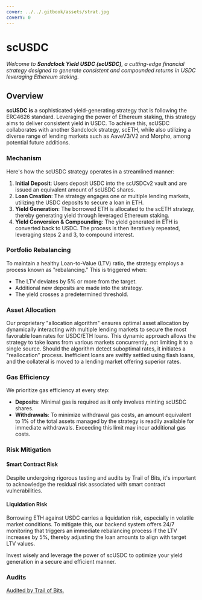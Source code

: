 ```yaml
---
cover: ../../.gitbook/assets/strat.jpg
coverY: 0
---
```


# scUSDC

_Welcome to **Sandclock Yield USDC (scUSDC)**, a cutting-edge financial strategy designed to generate consistent and compounded returns in USDC leveraging Ethereum staking._

## **Overview**

**scUSDC is** a sophisticated yield-generating strategy that is following the ERC4626 standard. Leveraging the power of Ethereum staking, this strategy aims to deliver consistent yield in USDC. To achieve this, scUSDC collaborates with another Sandclock strategy, scETH, while also utilizing a diverse range of lending markets such as AaveV3/V2 and Morpho, among potential future additions.

### **Mechanism**

Here's how the scUSDC strategy operates in a streamlined manner:

1. **Initial Deposit**: Users deposit USDC into the scUSDCv2 vault and are issued an equivalent amount of scUSDC shares.
2. **Loan Creation**: The strategy engages one or multiple lending markets, utilizing the USDC deposits to secure a loan in ETH.
3. **Yield Generation**: The borrowed ETH is allocated to the scETH strategy, thereby generating yield through leveraged Ethereum staking.
4. **Yield Conversion & Compounding**: The yield generated in ETH is converted back to USDC. The process is then iteratively repeated, leveraging steps 2 and 3, to compound interest.

### **Portfolio Rebalancing**

To maintain a healthy Loan-to-Value (LTV) ratio, the strategy employs a process known as "rebalancing." This is triggered when:

* The LTV deviates by 5% or more from the target.
* Additional new deposits are made into the strategy.
* The yield crosses a predetermined threshold.

### **Asset Allocation**

Our proprietary "allocation algorithm" ensures optimal asset allocation by dynamically interacting with multiple lending markets to secure the most favorable loan rates for USDC/ETH loans. This dynamic approach allows the strategy to take loans from various markets concurrently, not limiting it to a single source. Should the algorithm detect suboptimal rates, it initiates a "reallocation" process. Inefficient loans are swiftly settled using flash loans, and the collateral is moved to a lending market offering superior rates.

### **Gas Efficiency**

We prioritize gas efficiency at every step:

* **Deposits**: Minimal gas is required as it only involves minting scUSDC shares.
* **Withdrawals**: To minimize withdrawal gas costs, an amount equivalent to 1% of the total assets managed by the strategy is readily available for immediate withdrawals. Exceeding this limit may incur additional gas costs.

### **Risk Mitigation**

#### **Smart Contract Risk**

Despite undergoing rigorous testing and audits by Trail of Bits, it's important to acknowledge the residual risk associated with smart contract vulnerabilities.

#### **Liquidation Risk**

Borrowing ETH against USDC carries a liquidation risk, especially in volatile market conditions. To mitigate this, our backend system offers 24/7 monitoring that triggers an immediate rebalancing process if the LTV increases by 5%, thereby adjusting the loan amounts to align with target LTV values.

Invest wisely and leverage the power of scUSDC to optimize your yield generation in a secure and efficient manner.

### Audits

[Audited by Trail of Bits.](https://github.com/trailofbits/publications/blob/master/reviews/2023-07-sandclock-securityreview.pdf)
